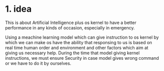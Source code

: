 
# 1. idea

This is about Artificial Intelligence plus os kernel to have a better performance in any kinds of occasion, especially in emergency.

Using a meachine learning model which can give instruction to os kernel by which we can make os have the ability that responsing to us is based on real time human order and environment and other factors which aim at giving us necessary help. During the time that model  giving kernel instructions, we must ensure Security in case model gives wrong command or we have to do it by ourselves.
